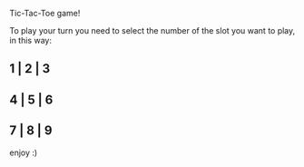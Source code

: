 Tic-Tac-Toe game!

To play your turn you need to select the number of the slot you want to play,
in this way:

 1 | 2 | 3 
 ---------
 4 | 5 | 6
 ---------
 7 | 8 | 9
 ---------
 
 enjoy :)
